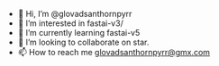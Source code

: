 - 👋 Hi, I’m @glovadsanthornpyrr
- 👀 I’m interested in fastai-v3/
- 🌱 I’m currently learning fastai-v5
- 💞️ I’m looking to collaborate on star.
- 📫 How to reach me glovadsanthornpyrr@gmx.com
<!---
glovadsanthornpyrr/glovadsanthornpyrr is a ✨ special ✨ repository because its `README.md` (this file) appears on your GitHub profile.
You can click the Preview link to take a look at your changes.
---->
